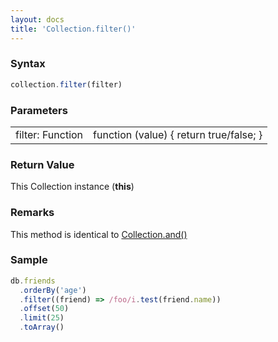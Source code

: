 ```yaml
---
layout: docs
title: 'Collection.filter()'
---
```


### Syntax

```javascript
collection.filter(filter)
```

### Parameters

<table>
<tr><td>filter: Function</td><td>function (value) { return true/false; }</td></tr>
</table>

### Return Value

This Collection instance (**this**)

### Remarks

This method is identical to [Collection.and()](/docs/Collection/Collection.and())

### Sample

```javascript
db.friends
  .orderBy('age')
  .filter((friend) => /foo/i.test(friend.name))
  .offset(50)
  .limit(25)
  .toArray()
```
